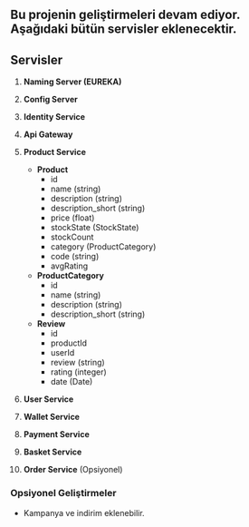 ## Bu projenin geliştirmeleri devam ediyor. Aşağıdaki bütün servisler eklenecektir.
## Servisler

1. **Naming Server (EUREKA)**
2. **Config Server**
3. **Identity Service**
4. **Api Gateway**
5. **Product Service**
   - **Product**
     - id
     - name (string)
     - description (string)
     - description_short (string)
     - price (float)
     - stockState (StockState)
     - stockCount 
     - category (ProductCategory)
     - code (string)
     - avgRating
   - **ProductCategory**
     - id
     - name (string)
     - description (string)
     - description_short (string)
   - **Review**
     - id
     - productId
     - userId
     - review (string)
     - rating (integer)
     - date (Date)
  
6. **User Service**
7. **Wallet Service**
8. **Payment Service**
9. **Basket Service**
10. **Order Service** (Opsiyonel)

### Opsiyonel Geliştirmeler

- Kampanya ve indirim eklenebilir.
